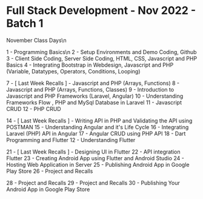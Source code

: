# Full Stack Development - Nov 2022 - Batch 1

November Class Days\n

1 - Programming Basics\n
2 - Setup Environments and Demo Coding, Github
3 - Client Side Coding, Server Side Coding, HTML, CSS, Javascript and PHP Basics
4 - Integrating Bootstrap in Webdesign, Javascript and PHP (Variable, Datatypes, Operators, Conditions, Looping)

7 - [ Last Week Recalls ] - Javascript and PHP (Arrays, Functions)
8 - Javascript and PHP (Arrays, Functions, Classes)
9 - Introduction to Javascript and PHP Frameworks (Laravel, Angular)
10 - Understanding Frameworks Flow , PHP and MySql Database in Laravel
11 - Javascript CRUD
12 - PHP CRUD

14 - [ Last Week Recalls ] - Writing API in PHP and Validating the API using POSTMAN
15 - Understanding Angular and it's Life Cycle
16 - Integrating Laravel (PHP) API in Angular
17 - Angular CRUD using PHP API
18 - Dart Programming and Flutter
12 - Understanding Flutter 

21 - [ Last Week Recalls ] - Designing UI in Flutter
22 - API integration Flutter
23 - Creating Android App using Flutter and Android Studio
24 - Hosting Web Application in Server
25 - Publishing Android App in Google Play Store
26 - Project and Recalls

28 - Project and Recalls
29 - Project and Recalls
30 - Publishing Your Android App in Google Play Store